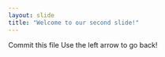 ```yaml
---
layout: slide
title: "Welcome to our second slide!"
---
```

Commit this file
Use the left arrow to go back!
